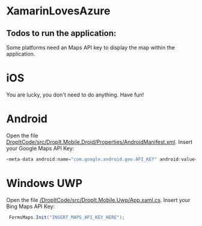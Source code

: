 # XamarinLovesAzure

## Todos to run the application: 
Some platforms need an Maps API key to display the map within the application.

# iOS
You are lucky, you don't need to do anything. Have fun!

# Android
Open the file [DropItCode/src/DropIt.Mobile.Droid/Properties/AndroidManifest.xml](https://github.com/rherlt/XamarinLovesAzure/blob/master/DropItCode/src/DropIt.Mobile.Droid/Properties/AndroidManifest.xml). Insert your Google Maps API Key: 
```csharp
<meta-data android:name="com.google.android.geo.API_KEY" android:value="INSERT_MAPS_API_KEY_HERE" />
```
# Windows UWP
Open the file [/DropItCode/src/DropIt.Mobile.Uwp/App.xaml.cs](https://github.com/rherlt/XamarinLovesAzure/blob/master/DropItCode/src/DropIt.Mobile.Uwp/App.xaml.cs). Insert your Bing Maps API Key: 
```csharp
 FormsMaps.Init("INSERT_MAPS_API_KEY_HERE");
```
